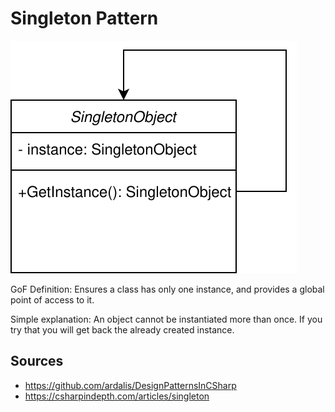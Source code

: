 # Singleton Pattern

![Singleton UML Diagram](Singleton.svg)

GoF Definition: Ensures a class has only one instance, and provides a global point of access to it.

Simple explanation: An object cannot be instantiated more than once. If you try that you will get back the already created instance.

## Sources

- https://github.com/ardalis/DesignPatternsInCSharp
- https://csharpindepth.com/articles/singleton
